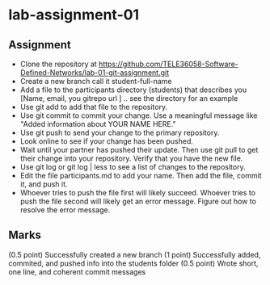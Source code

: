 # lab-assignment-01 


## Assignment
* Clone the repository at https://github.com/TELE36058-Software-Defined-Networks/lab-01-git-assignment.git
* Create a new branch call it student-full-name
* Add a file to the participants directory (students) that describes you [Name, email, you gitrepo url ] .. see the directory for an example
* Use git add to add that file to the repository.
* Use git commit to commit your change. Use a meaningful message like "Added information about YOUR NAME HERE."
* Use git push to send your change to the primary repository.
* Look online to see if your change has been pushed.
* Wait until your partner has pushed their update. Then use git pull to get their change into your repository. Verify that you have the new file.
* Use git log or git log | less to see a list of changes to the repository.
* Edit the file participants.md to add your name. Then add the file, commit it, and push it.
* Whoever tries to push the file first will likely succeed. Whoever tries to push the file second will likely get an error message. Figure out how to resolve the error message.

## Marks

(0.5 point) Successfully created a new branch
(1 point) Successfully added, commited, and pushed info into the students folder
(0.5 point) Wrote short, one line, and coherent commit messages
